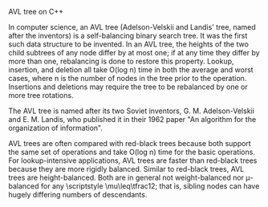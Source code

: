 AVL tree on C++

In computer science, an AVL tree (Adelson-Velskii and Landis' tree, named after the inventors) is a self-balancing binary search tree. It was the first such data structure to be invented. In an AVL tree, the heights of the two child subtrees of any node differ by at most one; if at any time they differ by more than one, rebalancing is done to restore this property. Lookup, insertion, and deletion all take O(log n) time in both the average and worst cases, where n is the number of nodes in the tree prior to the operation. Insertions and deletions may require the tree to be rebalanced by one or more tree rotations.

The AVL tree is named after its two Soviet inventors, G. M. Adelson-Velskii and E. M. Landis, who published it in their 1962 paper "An algorithm for the organization of information".

AVL trees are often compared with red-black trees because both support the same set of operations and take O(log n) time for the basic operations. For lookup-intensive applications, AVL trees are faster than red-black trees because they are more rigidly balanced. Similar to red-black trees, AVL trees are height-balanced. Both are in general not weight-balanced nor μ-balanced for any \scriptstyle \mu\leq\tfrac12; that is, sibling nodes can have hugely differing numbers of descendants.
